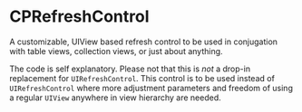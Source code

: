 # CPRefreshControl
A customizable, UIView based refresh control to be used in conjugation with table views, collection views, or just about anything.

The code is self explanatory. Please not that this is *not* a drop-in replacement for `UIRefreshControl`. This control is to be used instead of `UIRefreshControl` where more adjustment parameters and freedom of using a regular `UIView` anywhere in view hierarchy are needed.
